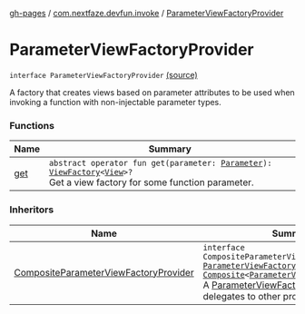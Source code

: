 [gh-pages](../../index.md) / [com.nextfaze.devfun.invoke](../index.md) / [ParameterViewFactoryProvider](./index.md)

# ParameterViewFactoryProvider

`interface ParameterViewFactoryProvider` [(source)](https://github.com/NextFaze/dev-fun/tree/master/devfun/src/main/java/com/nextfaze/devfun/invoke/View.kt#L64)

A factory that creates views based on parameter attributes to be used when invoking a function with non-injectable parameter types.

### Functions

| Name | Summary |
|---|---|
| [get](get.md) | `abstract operator fun get(parameter: `[`Parameter`](../-parameter/index.md)`): `[`ViewFactory`](../../com.nextfaze.devfun.view/-view-factory/index.md)`<`[`View`](https://developer.android.com/reference/android/view/View.html)`>?`<br>Get a view factory for some function parameter. |

### Inheritors

| Name | Summary |
|---|---|
| [CompositeParameterViewFactoryProvider](../-composite-parameter-view-factory-provider.md) | `interface CompositeParameterViewFactoryProvider : `[`ParameterViewFactoryProvider`](./index.md)`, `[`Composite`](../../com.nextfaze.devfun.core/-composite/index.md)`<`[`ParameterViewFactoryProvider`](./index.md)`>`<br>A [ParameterViewFactoryProvider](./index.md) that delegates to other providers. |
